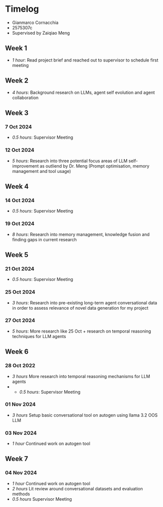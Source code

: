 # Timelog

* Gianmarco Cornacchia
* 2575307c
* Supervised by Zaiqiao Meng

## Week 1
* *1 hour*: Read project brief and reached out to supervisor to schedule first meeting

## Week 2
* *4 hours*: Background research on LLMs, agent self evolution and agent collaboration

## Week 3
### 7 Oct 2024
* *0.5 hours*: Supervisor Meeting

### 12 Oct 2024
* *5 hours*: Research into three potential focus areas of LLM self-improvement as outliend by Dr. Meng (Prompt optimisation, memory management and tool usage)

## Week 4

### 14 Oct 2024
* *0.5 hours*: Supervisor Meeting

### 19 Oct 2024
* *8 hours*: Research into memory management, knowledge fusion and finding gaps in current research


## Week 5

### 21 Oct 2024
* *0.5 hours*: Supervisor Meeting

### 25 Oct 2024
* *3 hours*: Research into pre-existing long-term agent conversational data in order to assess relevance of novel data generation for my project

### 27 Oct 2024
* *5 hours*: More research like 25 Oct + research on temporal reasoning techniques for LLM agents


## Week 6

### 28 Oct 2022
* *3 hours* More research into temporal reasoning mechanisms for LLM agents
* * *0.5 hours*: Supervisor Meeting

### 01 Nov 2024
* *3 hours* Setup basic conversational tool on autogen using llama 3.2 OOS LLM

### 03 Nov 2024
* *1 hour* Continued work on autogen tool

## Week 7

### 04 Nov 2024
* *1 hour* Continued work on autogen tool
* *2 hours* Lit review around conversational datasets and evaluation methods
* *0.5 hours* Supervisor Meeting
